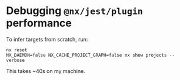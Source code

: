 # Debugging `@nx/jest/plugin` performance


To infer targets from scratch, run:

```shell
nx reset
NX_DAEMON=false NX_CACHE_PROJECT_GRAPH=false nx show projects --verbose
```

This takes ~40s on my machine.
